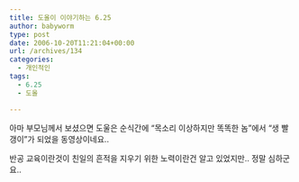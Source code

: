 ```yaml
---
title: 도올이 이야기하는 6.25
author: babyworm
type: post
date: 2006-10-20T11:21:04+00:00
url: /archives/134
categories:
  - 개인적인
tags:
  - 6.25
  - 도올

---
```

아마 부모님께서 보셨으면 도울은 순식간에 &#8220;목소리 이상하지만 똑똑한 놈&#8221;에서 &#8220;생 빨갱이&#8221;가 되었을 동영상이네요.. 

반공 교육이란것이 친일의 흔적을 지우기 위한 노력이란건 알고 있었지만.. 정말 심하군요..